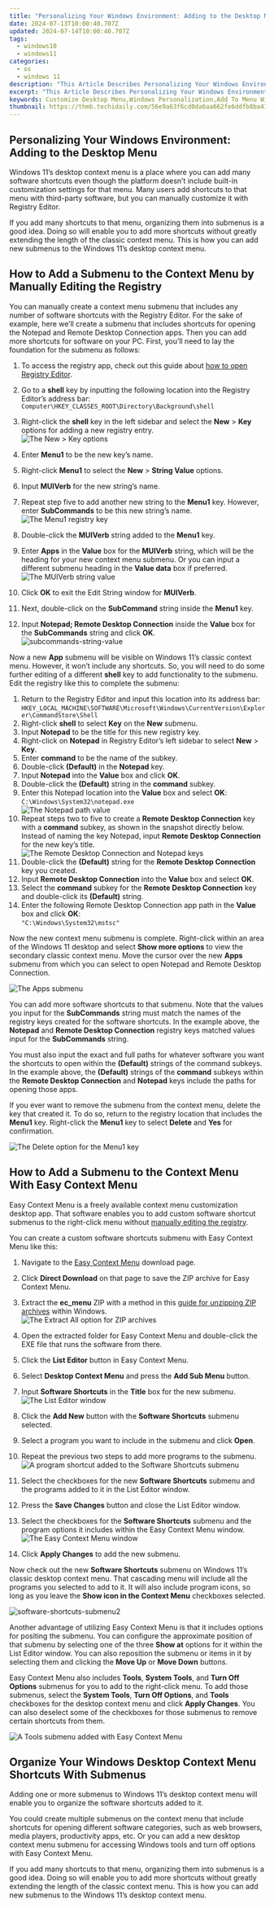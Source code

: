 ```yaml
---
title: "Personalizing Your Windows Environment: Adding to the Desktop Menu"
date: 2024-07-13T10:00:40.707Z
updated: 2024-07-14T10:00:40.707Z
tags:
  - windows10
  - windows11
categories:
  - os
  - windows 11
description: "This Article Describes Personalizing Your Windows Environment: Adding to the Desktop Menu"
excerpt: "This Article Describes Personalizing Your Windows Environment: Adding to the Desktop Menu"
keywords: Customize Desktop Menu,Windows Personalization,Add To Menu Windows,Widgets On Desktop,Theme Changes Window,Icon Placement Windows,Aesthetic Settings PC
thumbnail: https://thmb.techidaily.com/56e9a63f6cd0da6aa662fe6ddfb8ba418b2232ba03eb8e75fedd97f8000b9ecc.jpg
---
```


## Personalizing Your Windows Environment: Adding to the Desktop Menu

 Windows 11’s desktop context menu is a place where you can add many software shortcuts even though the platform doesn’t include built-in customization settings for that menu. Many users add shortcuts to that menu with third-party software, but you can manually customize it with Registry Editor.

 If you add many shortcuts to that menu, organizing them into submenus is a good idea. Doing so will enable you to add more shortcuts without greatly extending the length of the classic context menu. This is how you can add new submenus to the Windows 11’s desktop context menu.

## How to Add a Submenu to the Context Menu by Manually Editing the Registry

 You can manually create a context menu submenu that includes any number of software shortcuts with the Registry Editor. For the sake of example, here we’ll create a submenu that includes shortcuts for opening the Notepad and Remote Desktop Connection apps. Then you can add more shortcuts for software on your PC. First, you’ll need to lay the foundation for the submenu as follows:

1. To access the registry app, check out this guide about [how to open Registry Editor](https://www.makeuseof.com/windows-11-open-registry-editor/).
2. Go to a **shell** key by inputting the following location into the Registry Editor’s address bar:  
`Computer\HKEY_CLASSES_ROOT\Directory\Background\shell`
3. Right-click the **shell** key in the left sidebar and select the **New** \> **Key** options for adding a new registry entry.  
![The New > Key options](https://static1.makeuseofimages.com/wordpress/wp-content/uploads/2023/10/new-key-options.jpg)
4. Enter **Menu1** to be the new key’s name.
5. Right-click **Menu1** to select the **New** \> **String Value** options.

1. Input **MUIVerb** for the new string’s name.
2. Repeat step five to add another new string to the **Menu1** key. However, enter **SubCommands** to be this new string’s name.  
![The Menu1 registry key](https://static1.makeuseofimages.com/wordpress/wp-content/uploads/2023/10/the-menu1-key.jpg)
3. Double-click the **MUIVerb** string added to the **Menu1** key.
4. Enter **Apps** in the **Value** box for the **MUIVerb** string, which will be the heading for your new context menu submenu. Or you can input a different submenu heading in the **Value data** box if preferred.  
![The MUIVerb string value](https://static1.makeuseofimages.com/wordpress/wp-content/uploads/2023/10/muiverb-string.jpg)
5. Click **OK** to exit the Edit String window for **MUIVerb**.
6. Next, double-click on the **SubCommand** string inside the **Menu1** key.
7. Input **Notepad; Remote Desktop Connection** inside the **Value** box for the **SubCommands** string and click **OK**.  
![subcommands-string-value](https://static1.makeuseofimages.com/wordpress/wp-content/uploads/2023/10/subcommands-string-value.jpg)

 Now a new **App** submenu will be visible on Windows 11’s classic context menu. However, it won’t include any shortcuts. So, you will need to do some further editing of a different **shell** key to add functionality to the submenu. Edit the registry like this to complete the submenu:

1. Return to the Registry Editor and input this location into its address bar:  
`HKEY_LOCAL_MACHINE\SOFTWARE\Microsoft\Windows\CurrentVersion\Explorer\CommandStore\Shell`
2. Right-click **shell** to select **Key** on the **New** submenu.
3. Input **Notepad** to be the title for this new registry key.
4. Right-click on **Notepad** in Registry Editor’s left sidebar to select **New** \> **Key**.
5. Enter **command** to be the name of the subkey.
6. Double-click **(Default)** in the **Notepad** key.
7. Input **Notepad** into the **Value** box and click **OK**.
8. Double-click the **(Default)** string in the **command** subkey.
9. Enter this Notepad location into the **Value** box and select **OK**:  
`C:\Windows\System32\notepad.exe`  
![The Notepad path value](https://static1.makeuseofimages.com/wordpress/wp-content/uploads/2023/10/the-notepad-path-value.jpg)
10. Repeat steps two to five to create a **Remote Desktop Connection** key with a **command** subkey, as shown in the snapshot directly below. Instead of naming the key Notepad, input **Remote Desktop Connection** for the new key’s title.  
![The Remote Desktop Connection and Notepad keys](https://static1.makeuseofimages.com/wordpress/wp-content/uploads/2023/10/notepad-and-remote-desktop-connection-keys.jpg)
11. Double-click the **(Default)** string for the **Remote Desktop Connection** key you created.
12. Input **Remote Desktop Connection** into the **Value** box and select **OK**.
13. Select the **command** subkey for the **Remote Desktop Connection** key and double-click its **(Default)** string.
14. Enter the following Remote Desktop Connection app path in the **Value** box and click **OK**:  
`"C:\Windows\System32\mstsc"`

 Now the new context menu submenu is complete. Right-click within an area of the Windows 11 desktop and select **Show more options** to view the secondary classic context menu. Move the cursor over the new **Apps** submenu from which you can select to open Notepad and Remote Desktop Connection.

![The Apps submenu](https://static1.makeuseofimages.com/wordpress/wp-content/uploads/2023/10/the-apps-submenu.jpg)

 You can add more software shortcuts to that submenu. Note that the values you input for the **SubCommands** string must match the names of the registry keys created for the software shortcuts. In the example above, the **Notepad** and **Remote Desktop Connection** registry keys matched values input for the **SubCommands** string.

 You must also input the exact and full paths for whatever software you want the shortcuts to open within the **(Default)** strings of the command subkeys. In the example above, the **(Default)** strings of the **command** subkeys within the **Remote Desktop Connection** and **Notepad** keys include the paths for opening those apps.

 If you ever want to remove the submenu from the context menu, delete the key that created it. To do so, return to the registry location that includes the **Menu1** key. Right-click the **Menu1** key to select **Delete** and **Yes** for confirmation.

![The Delete option for the Menu1 key](https://static1.makeuseofimages.com/wordpress/wp-content/uploads/2023/10/delete-option.jpg)

## How to Add a Submenu to the Context Menu With Easy Context Menu

 Easy Context Menu is a freely available context menu customization desktop app. That software enables you to add custom software shortcut submenus to the right-click menu without [manually editing the registry](https://www.makeuseof.com/tag/what-is-the-windows-registry-editor-and-how-do-i-use-it-makeuseof-explains/).

 You can create a custom software shortcuts submenu with Easy Context Menu like this:

1. Navigate to the [Easy Context Menu](https://www.sordum.org/downloads/?easy-context-menu) download page.
2. Click **Direct Download** on that page to save the ZIP archive for Easy Context Menu.
3. Extract the **ec\_menu** ZIP with a method in this [guide for unzipping ZIP archives](https://www.makeuseof.com/how-to-extract-zip-files-windows-11/) within Windows.  
![The Extract All option for ZIP archives](https://static1.makeuseofimages.com/wordpress/wp-content/uploads/2023/10/extract-all-option.jpg)
4. Open the extracted folder for Easy Context Menu and double-click the EXE file that runs the software from there.
5. Click the **List Editor** button in Easy Context Menu.

1. Select **Desktop Context Menu** and press the **Add Sub Menu** button.
2. Input **Software Shortcuts** in the **Title** box for the new submenu.  
![The List Editor window](https://static1.makeuseofimages.com/wordpress/wp-content/uploads/2023/10/software-shortcuts-submenu.jpg)
3. Click the **Add New** button with the **Software Shortcuts** submenu selected.
4. Select a program you want to include in the submenu and click **Open**.
5. Repeat the previous two steps to add more programs to the submenu.  
![A program shortcut added to the Software Shortcuts submenu](https://static1.makeuseofimages.com/wordpress/wp-content/uploads/2023/10/program-shortcuts.jpg)
6. Select the checkboxes for the new **Software Shortcuts** submenu and the programs added to it in the List Editor window.
7. Press the **Save Changes** button and close the List Editor window.
8. Select the checkboxes for the **Software Shortcuts** submenu and the program options it includes within the Easy Context Menu window.  
![The Easy Context Menu window](https://static1.makeuseofimages.com/wordpress/wp-content/uploads/2023/10/easy-context-menu-window.jpg)
9. Click **Apply Changes** to add the new submenu.

 Now check out the new **Software Shortcuts** submenu on Windows 11’s classic desktop context menu. That cascading menu will include all the programs you selected to add to it. It will also include program icons, so long as you leave the **Show icon in the Context Menu** checkboxes selected.

![software-shortcuts-submenu2](https://static1.makeuseofimages.com/wordpress/wp-content/uploads/2023/10/software-shortcuts-submenu2.jpg)

 Another advantage of utilizing Easy Context Menu is that it includes options for positing the submenu. You can configure the approximate position of that submenu by selecting one of the three **Show at** options for it within the List Editor window. You can also reposition the submenu or items in it by selecting them and clicking the **Move Up** or **Move Down** buttons.

 Easy Context Menu also includes **Tools**, **System Tools**, and **Turn Off Options** submenus for you to add to the right-click menu. To add those submenus, select the **System Tools**, **Turn Off Options**, and **Tools** checkboxes for the desktop context menu and click **Apply Changes**. You can also deselect some of the checkboxes for those submenus to remove certain shortcuts from them.

![A Tools submenu added with Easy Context Menu](https://static1.makeuseofimages.com/wordpress/wp-content/uploads/2023/10/the-tools-submenu.jpg)

## Organize Your Windows Desktop Context Menu Shortcuts With Submenus

 Adding one or more submenus to Windows 11’s desktop context menu will enable you to organize the software shortcuts added to it.

 You could create multiple submenus on the context menu that include shortcuts for opening different software categories, such as web browsers, media players, productivity apps, etc. Or you can add a new desktop context menu submenu for accessing Windows tools and turn off options with Easy Context Menu.

 If you add many shortcuts to that menu, organizing them into submenus is a good idea. Doing so will enable you to add more shortcuts without greatly extending the length of the classic context menu. This is how you can add new submenus to the Windows 11’s desktop context menu.



<ins class="adsbygoogle"
      style="display:block"
      data-ad-client="ca-pub-7571918770474297"
      data-ad-slot="8358498916"
      data-ad-format="auto"
      data-full-width-responsive="true"></ins>

